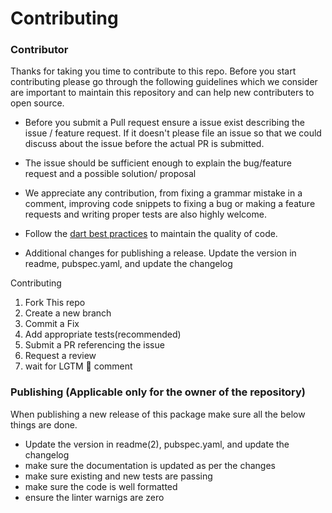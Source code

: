 # Contributing

### Contributor
Thanks for taking you time to contribute to this repo. Before you start contributing please go through the following guidelines which we consider are important to maintain this repository and can help new contributers to open source.

- Before you submit a Pull request ensure a issue exist describing the issue / feature request. If it doesn't please file an issue so that we could discuss about the issue before the actual PR is submitted.

-  The issue should be sufficient enough to explain the bug/feature request and a possible solution/ proposal

- We appreciate any contribution, from fixing a grammar mistake in a comment, improving code snippets to fixing a bug or making a feature requests and writing proper tests are also highly welcome.

- Follow the [dart best practices](https://dart.dev/guides/language/effective-dart) to maintain the quality of code.

- Additional changes for publishing a release. Update the version in readme, pubspec.yaml, and update the changelog


Contributing

1. Fork This repo
2. Create a new branch
3. Commit a Fix
4. Add appropriate tests(recommended)
5. Submit a PR referencing the issue
6. Request a review
7. wait for LGTM 🚀 comment

### Publishing (Applicable only for the owner of the repository)

When publishing a new release of this package make sure all the below things are done.
- Update the version in readme(2), pubspec.yaml, and update the changelog
- make sure the documentation is updated as per the changes
- make sure existing and new tests are passing
- make sure the code is well formatted
- ensure the linter warnigs are zero